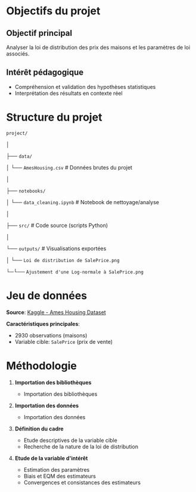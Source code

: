 # Objectifs du projet
## Objectif principal
Analyser la loi de distribution des prix des maisons et les paramètres de loi associés.

## Intérêt pédagogique
- Compréhension et validation des hypothèses statistiques
- Interprétation des résultats en contexte réel


# Structure du projet
`project/`

│

├── `data/`

│ └── `AmesHousing.csv` # Données brutes du projet

│

├── `notebooks/`

│ └── `data_cleaning.ipynb` # Notebook de nettoyage/analyse

│

├── `src/` # Code source (scripts Python)

│

└── `outputs/` # Visualisations exportées

│ └── `Loi de distribution de SalePrice.png`

└─└── `Ajustement d'une Log-normale à SalePrice.png`


# Jeu de données

**Source**: [Kaggle - Ames Housing Dataset](https://www.kaggle.com/c/house-prices-advanced-regression-techniques/data)

**Caractéristiques principales**:
- 2930 observations (maisons)
- Variable cible: `SalePrice` (prix de vente)


# Méthodologie
1. **Importation des bibliothèques**
    - Importation des bibliothèques

2. **Importation des données**
    - Importation des données

3. **Définition du cadre**
   - Etude descriptives de la variable cible
   - Recherche de la nature de la loi de distribution

4. **Etude de la variable d'intérêt**
   - Estimation des paramètres
   - Biais et EQM des estimateurs
   - Convergences et consistances des estimateurs

